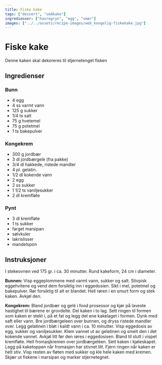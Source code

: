 ```yaml
---
title: Fiske kake
tags: ["dessert", "småkake"]
ingredienser: ["havregryn", "egg", "smør"]
images: ["../../assets/recipe-images/web_kongelig-fiskekake.jpg"]
---
```


# Fiske kake

Denne kaken skal dekoreres til stjernetenget fisken

## Ingredienser

### Bunn

- 4 egg
- 4 ss varmt vann
- 125 g sukker
- 1/4 ts salt
- 75 g hvetemel
- 75 g potetmel
- 1 ts bakepulver

### Kongekrem

- 300 g jordbær
- 3 dl jordbærgelè (fra pakke)
- 3/4 dl hakkede, ristede mandler
- 4 pl. gelatin.
- 1/2 dl kokende vann
- 2 egg
- 2 ss sukker
- 1 1/2 ts vaniljesukker
- 2 dl kremfløte

### Pynt

- 3 dl kremfløte
- 1 ts sukker
- farget marsipan
- sølvkuler
- lakrislisser
- mandelspon

## Instruksjoner

I stekeovnen ved 175 gr. i ca. 30 minutter. Rund kakeform, 24 cm i diameter.

**Bunnen:** Visp eggeplommene med varmt vann, sukker og salt. Stivpisk eggehvitene og vend dem forsiktig inn i eggedosien. Sikt i mel, potetmel og bakepulver. Rør forsiktig til alt er blandet. Hell røren i en smurt form og stek kaken. Avkjøl den.

**Kongekrem:** Bland jordbær og gelè i food prosessor og kjør på laveste hastighet til bærene er grovdelte. Del kaken i to lag. Sett ringen til formen som kaken er stekt i, på et fat og legg det ene kakelaget i formen. Dynk med saft eller vann. Bre jordbærgeleen over bunnen, og dryss ristede mandler over. Legg gelatinen i bløt i kaldt vann i ca. 10 minutter. Visp eggedosis av egg, sukker og vaniljesukker. Klem vannet ut av gelatinen og smelt den i det kokende vannet. Avkjøl litt før den røres i eggedosisen. Bland til slutt i vispet kremfløte. Hell fromasjkremen over jordbærgelèen. Sett kaken i kjøleskapet. Legg på kaketoppen når fromasjen har stivnet litt. Fjern ringen når kaken er helt stiv. Visp resten av fløten med sukker og kle hele kaken med kremen. Skjær ut fiskene i marsipan og marker stjernetegnet.
